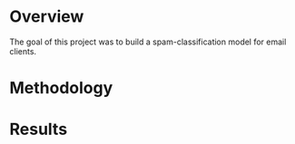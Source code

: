 # Overview 
The goal of this project was to build a spam-classification model for email clients. 

# Methodology

# Results